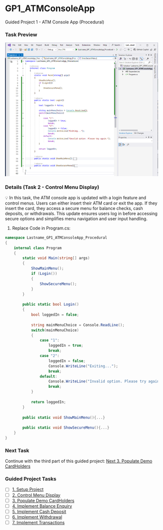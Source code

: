# GP1_ATMConsoleApp
Guided Project 1 - ATM Console App (Procedural)

### Task Preview
![Task 1](./Task2_Preview.PNG)

### Details (Task 2 - Control Menu Display)
💡 In this task, the ATM console app is updated with a login feature and control menus. Users can either insert their ATM card or exit the app. If they insert the card, they access a secure menu for balance checks, cash deposits, or withdrawals. This update ensures users log in before accessing secure options and simplifies menu navigation and user input handling.

1. Replace Code in Program.cs:
```csharp
namespace Lastname_GP1_ATMConsoleApp_Procedural
{
    internal class Program
    {
        static void Main(string[] args)
        {
            ShowMainMenu();
            if (Login())
            {
                ShowSecureMenu();
            }
        }

        public static bool Login()
        {
            bool loggedIn = false;

            string mainMenuChoice = Console.ReadLine();
            switch(mainMenuChoice)
            {
                case "1": 
                    loggedIn = true; 
                    break;
                case "2": 
                    loggedIn = false;
                    Console.WriteLine("Exiting...");
                    break;
                default:
                    Console.WriteLine("Invalid option. Please try again.");
                    break;
            }

            return loggedIn;
        }

        public static void ShowMainMenu(){...}

        public static void ShowSecureMenu(){...}
    }
}

```


### Next Task
Continue with the third part of this guided project: [Next 3. Populate Demo CardHolders](https://github.com/clydeatmcm/GP1_ATMConsoleApp)

### Guided Project Tasks

- [ ] [1. Setup Project](https://github.com/clydeatmcm/GP1_ATMConsoleApp/blob/1.-Setup-Project/README.md)
- [ ] [2. Control Menu Display](https://github.com/clydeatmcm/GP1_ATMConsoleApp/blob/2.-Control-Menu-Display/README.md)
- [ ] [3. Populate Demo CardHolders](https://github.com/clydeatmcm/GP1_ATMConsoleApp/blob/3.-Populate-Demo-CardHolders/README.md)
- [ ] [4. Implement Balance Enquiry](https://github.com/clydeatmcm/GP1_ATMConsoleApp/blob/4.-Implement-Balance-Enquiry/README.md)
- [ ] [5. Implement Cash Deposit](https://github.com/clydeatmcm/GP1_ATMConsoleApp/blob/5.-Implement-Cash-Deposit/README.md)
- [ ] [6. Implement Withdrawal](https://github.com/clydeatmcm/GP1_ATMConsoleApp/blob/6.-Implement-Withdrawal/README.md)
- [ ] [7. Implement Transactions](https://github.com/clydeatmcm/GP1_ATMConsoleApp/blob/7.-Implement-Transactions/README.md) 
